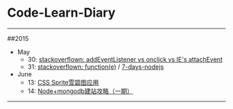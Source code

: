 # Code-Learn-Diary
----
##2015
* May
	* 30: [stackoverflown: addEventListener vs onclick vs IE's attachEvent](http://stackoverflow.com/questions/6348494/addeventlistener-vs-onclick)
	* 31: [stackoverflown: function(e)](http://stackoverflow.com/questions/3535996/jquery-javascript-functione-what-is-e-why-is-it-needed-what-does-it-ac) / [7-days-nodejs](https://github.com/nqdeng/7-days-nodejs)
* June
	* 13: [CSS Sprite雪碧图应用](http://www.imooc.com/learn/93)
	* 14: [Node+mongodb建站攻略（一期）](http://www.imooc.com/learn/75)


----

